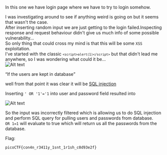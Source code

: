 In this one we have login page where we have to try to login somehow.  

I was investigating around to see if anything weird is going on but it seems that wasn't the case.<br>
After inserting random input we are just getting to the login failed.Inspecting response and request behaviour didn't give us much info of some possible vulnerability...<br>So only thing that could cross my mind is that this will be some <code>XSS</code> exploitation.  
I've started with the classic <code>`<script>alert(1)</script>`</code>
but that didn't lead me anywhere, so I was wondering what could it be...  
![Alt text](https://github.com/DejanJS/picoCTF-Writeups/blob/master/04.Irish%20Name%20Repo/hint.png)  
  
<q>If the users are kept in database</q>  
  
well from that point it was clear it will be <a href="https://en.wikipedia.org/wiki/SQL_injection">SQL injection</a>  
  
Inserting <code>' OR '1'='1</code> into user and password field resulted into  
  
![Alt text](https://github.com/DejanJS/picoCTF-Writeups/blob/master/04.Irish%20Name%20Repo/loggedin.png)      
  
So the input was incorrectly filtered which is allowing us to do SQL injection and perform SQL query for pulling users and passwords from database.  
<code>OR 1=1</code> will evaluate to true which will return us all the passwords from the database.
  
Flag:  
  
<code>picoCTF{con4n_r3411y_1snt_1r1sh_c0d93e2f}</code>  
  
